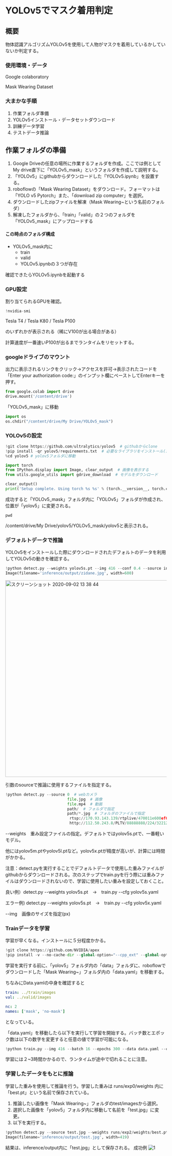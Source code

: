 # YOLOv5でマスク着用判定

## 概要

物体認識アルゴリズムYOLOv5を使用して人物がマスクを着用しているかしていないか判定する。

### 使用環境・データ

Google colaboratory 

Mask Wearing Dataset

### 大まかな手順

1. 作業フォルダ準備
2. YOLOv5インストール・データセットダウンロード
3. 訓練データ学習
4. テストデータ推論

## 作業フォルダの準備

1. Google Driveの任意の場所に作業するフォルダを作成。ここでは例としてMy drive直下に「YOLOv5_mask」というフォルダを作成して説明する。
2. 「YOLOv5」にgithubからダウンロードした「YOLOv5.ipynb」を設置する。
3. roboflowの「Mask Wearing Dataset」をダウンロード。フォーマットは「YOLO v5 Pytorch」また、「download zip computer」を選択。
4. ダウンロードしたzipファイルを解凍（Mask Wearing~という名前のフォルダ）
5. 解凍したフォルダから、「train」「valid」の２つのフォルダを「YOLOv5_mask」にアップロードする

#### この時点のフォルダ構成

- YOLOv5_mask内に
  - train
  - valid
  - YOLOv5.ipynbの３つが存在

確認できたらYOLOv5.ipynbを起動する

### GPU設定

割り当てられるGPUを確認。

```python
!nvidia-smi
```

Tesla T4 / Tesla K80 / Tesla P100

のいずれかが表示される（稀にV100が出る場合がある）

計算速度が一番速いP100が出るまでランタイムをリセットする。

### googleドライブのマウント

出力に表示されるリンクをクリック→アクセスを許可→表示されたコードを「Enter your authorization code:」のインプット欄にペーストしてEnterキーを押す。

```python
from google.colab import drive
drive.mount('/content/drive')
```

「YOLOv5_mask」に移動

```python
import os
os.chdir("/content/drive/My Drive/YOLOv5_mask")
```

### YOLOv5の設定

```python
!git clone https://github.com/ultralytics/yolov5  # githubからclone
!pip install -qr yolov5/requirements.txt  # 必要なライブラリをインストール(エラーを無視)
%cd yolov5 # yolov5フォルダに移動

import torch
from IPython.display import Image, clear_output  # 画像を表示する
from utils.google_utils import gdrive_download  # モデルをダウンロード

clear_output()
print('Setup complete. Using torch %s %s' % (torch.__version__, torch.cuda.get_device_properties(0) if torch.cuda.is_available() else 'CPU'))
```

成功すると「YOLOv5_mask」フォルダ内に「YOLOv5」フォルダが作成され、位置が「yolov5」に変更される。

```
pwd
```

/content/drive/My Drive/yolov5/YOLOv5_mask/yolov5と表示される。

### デフォルトデータで推論

YOLOv5をインストールした際にダウンロードされたデフォルトのデータを利用してYOLOv5の動きを確認する。

```python
!python detect.py --weights yolov5s.pt --img 416 --conf 0.4 --source inference/images/
Image(filename='inference/output/zidane.jpg', width=600)
```

<img width="613" alt="スクリーンショット 2020-09-02 13 38 44" src="https://user-images.githubusercontent.com/68985919/91982593-70501e00-ed65-11ea-8ae8-57889a9c0fd4.png">


引数のsourceで推論に使用するファイルを指定する。

```python
!python detect.py --source 0  # webカメラ
                           file.jpg  # 画像 
                           file.mp4  # 動画
                           path/  # フォルダで指定
                           path/*.jpg  # フォルダのファイルで指定
                            rtsp://170.93.143.139/rtplive/470011e600ef003a004ee33696235daa  # rtsp
                            http://112.50.243.8/PLTV/88888888/224/3221225900/1.m3u8  # http 
```

--weights　重み設定ファイルの指定。デフォルトではyolov5s.ptで、一番軽いモデル。

他にはyolov5m.ptやyolov5l.ptなど。yolov5x.ptが精度が高いが、計算には時間がかかる。

注意：detect.pyを実行することでデフォルトデータで使用した重みファイルがgithubからダウンロードされる。次のステップでtrain.pyを行う際には重みファイルはダウンロードされないので、学習に使用したい重みを設定しておくこと。

良い例）detect.py --weights yolov5s.pt　→　train.py --cfg yolov5s.yaml 

エラー例) detect.py --weights yolov5s.pt　→　train.py --cfg yolov5x.yaml 



--img　画像のサイズを指定(px)

### Trainデータを学習

学習が早くなる。インストールに５分程度かかる。

```python
!git clone https://github.com/NVIDIA/apex
!pip install -v --no-cache-dir --global-option="--cpp_ext" --global-option="--cuda_ext" ./apex
```

学習を実行する前に、「yolov5」フォルダ内の「data」フォルダに、roboflowでダウンロードした「Mask Wearing~」フォルダ内の「data.yaml」を移動する。

ちなみにData.yamlの中身を確認すると

```yaml
train: ../train/images
val: ../valid/images

nc: 2
names: ['mask', 'no-mask']
```

となっている。

「data.yaml」を移動したら以下を実行して学習を開始する。バッチ数とエポック数は以下の数字を変更すると任意の値で学習が可能になる。

```python
!python train.py --img 416 --batch 16 --epochs 300 --data data.yaml --cfg yolov5x.yaml
```

学習には２~3時間かかるので、ランタイムが途中で切れることに注意。

### 学習したデータをもとに推論

学習した重みを使用して推論を行う。学習した重みは runs/exp0/weights 内に「best.pt」という名前で保存されている。

1. 推論したい画像を「Mask Wearing~」フォルダのtest/imagesから選択。
2. 選択した画像を「yolov5」フォルダ内に移動して名前を「test.jpg」に変更。
3. 以下を実行する。

```python
!python detect.py --source test.jpg --weights runs/exp2/weights/best.pt --img 416
Image(filename='inference/output/test.jpg', width=419)
```

結果は、inference/output内に「test.jpg」として保存される。
成功例
![1](https://user-images.githubusercontent.com/68985919/92197632-4ace2c00-eead-11ea-9ca7-9c00cd212dc7.jpg)

